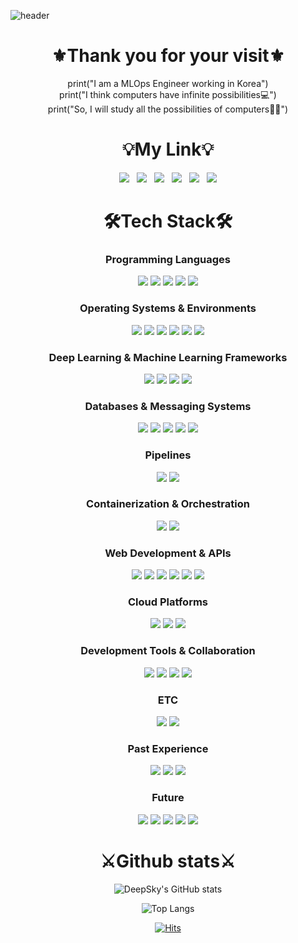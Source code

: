 ![header](https://capsule-render.vercel.app/api?type=waving&color=008080&section=header&text=Welcome%20to%20DeepSky's%20S/W%20world&animation=twinkling&fontColor=FFFAFA&height=250&desc=I%20will%20make%20everything%20of%20Computer%20Software&fontAlignY=35&descAlign=72.7&descSize=20&fontSize=50&descAlignY=50)

<div align="center">

# ⚜️Thank you for your visit⚜️
print("I am a MLOps Engineer working in Korea")  
print("I think computers have infinite possibilities💻")  
print("So, I will study all the possibilities of computers👨‍💻")

# 💡My Link💡
<a href="https://github.com/DeepSky1215" target="_blank"><img src="https://img.shields.io/badge/Github-181717?style=flat&logo=GitHub&logoColor=white"/></a>
&nbsp;
<a href="mailto:deepskyai1215@gmail.com" target="_blank"><img src="https://img.shields.io/badge/Gmail-EA4335?style=flat&logo=Gmail&logoColor=white"/></a>
&nbsp;
<a href="mailto:deepskyai1215@kakao.com" target="_blank"><img src="https://img.shields.io/badge/Kakao-FFCD00?style=flat&logo=Kakao&logoColor=black"/></a>
&nbsp;
<a href="mailto:whgksdnf12155@naver.com" target="_blank"><img src="https://img.shields.io/badge/Naver-03C75A?style=flat&logo=Naver&logoColor=white"/></a>
&nbsp;
<a href="https://www.instagram.com/from_hanul_/?next=%2F" target="_blank"><img src="https://img.shields.io/badge/Instagram-E4405F?style=flat&logo=Instagram&logoColor=white"/></a>
&nbsp;
<a href="mailto:hanul.jo@ahha.ai" target="_blank"><img src="https://img.shields.io/badge/Company%20Email-FF4500?style=flat&logoColor=white"/></a>

# 🛠️Tech Stack🛠️

<h3 dir="auto">Programming Languages</h3>  
<img src="https://img.shields.io/badge/Python-3776AB?style=flat&logo=Python&logoColor=white">
<img src="https://img.shields.io/badge/R-276DC3?style=flat&logo=R&logoColor=white">
<img src="https://img.shields.io/badge/Rust-000000?style=flat&logo=Rust&logoColor=white">
<img src="https://img.shields.io/badge/Go-00ADD8?style=flat&logo=Go&logoColor=white">
<img src="https://img.shields.io/badge/Kotlin-0095D5?style=flat&logo=Kotlin&logoColor=white">
  
  
<h3 dir="auto">Operating Systems & Environments</h3>  
<img src="https://img.shields.io/badge/Windows-0078D6?style=flat&logo=Windows&logoColor=white">
<img src="https://img.shields.io/badge/Linux-FCC624?style=flat&logo=Linux&logoColor=white">
<img src="https://img.shields.io/badge/WSL-000000?style=flat&logo=Windows%20Subsystem%20for%20Linux&logoColor=white">
<img src="https://img.shields.io/badge/macOS-000000?style=flat&logo=macOS&logoColor=white">
<img src="https://img.shields.io/badge/Ubuntu-E95420?style=flat&logo=Ubuntu&logoColor=white">
<img src="https://img.shields.io/badge/VMware-607078?style=flat&logo=VMware&logoColor=white">
  
  
<h3 dir="auto">Deep Learning & Machine Learning Frameworks</h3>  
<img src="https://img.shields.io/badge/TensorFlow-FF6F00?style=flat&logo=TensorFlow&logoColor=white">
<img src="https://img.shields.io/badge/PyTorch-EE4C2C?style=flat&logo=PyTorch&logoColor=white">
<img src="https://img.shields.io/badge/ScikitLearn-F7931E?style=flat&logo=scikit-learn&logoColor=white">
<img src="https://img.shields.io/badge/OpenCV-5C3EE8?style=flat&logo=OpenCV&logoColor=white">
  
  
<h3 dir="auto">Databases & Messaging Systems</h3>  
<img src="https://img.shields.io/badge/MySQL-4479A1?style=flat&logo=MySQL&logoColor=white">
<img src="https://img.shields.io/badge/MongoDB-47A248?style=flat&logo=MongoDB&logoColor=white">
<img src="https://img.shields.io/badge/PostgreSQL-336791?style=flat&logo=PostgreSQL&logoColor=white">
<img src="https://img.shields.io/badge/Redis-DC382D?style=flat&logo=Redis&logoColor=white">
<img src="https://img.shields.io/badge/RabbitMQ-FF6600?style=flat&logo=RabbitMQ&logoColor=white">
  
  
<h3 dir="auto">Pipelines</h3>  
<img src="https://img.shields.io/badge/Airflow-017CEE?style=flat&logo=Apache%20Airflow&logoColor=white">
<img src="https://img.shields.io/badge/Kafka-231F20?style=flat&logo=Apache%20Kafka&logoColor=white">
  
  
<h3 dir="auto">Containerization & Orchestration</h3>  
<img src="https://img.shields.io/badge/Docker-2496ED?style=flat&logo=Docker&logoColor=white">
<img src="https://img.shields.io/badge/Kubernetes-326CE5?style=flat&logo=Kubernetes&logoColor=white">
  
  
<h3 dir="auto">Web Development & APIs</h3>  
<img src="https://img.shields.io/badge/Flask-000000?style=flat&logo=Flask&logoColor=white">
<img src="https://img.shields.io/badge/FastAPI-009688?style=flat&logo=FastAPI&logoColor=white">
<img src="https://img.shields.io/badge/RESTfulAPI-000000?style=flat&logo=restfulapi&logoColor=white">
<img src="https://img.shields.io/badge/Django-092E20?style=flat&logo=Django&logoColor=white">
<img src="https://img.shields.io/badge/nginx-009639?style=flat&logo=nginx&logoColor=white">
<img src="https://img.shields.io/badge/HTML-E34F26?style=flat&logo=HTML5&logoColor=white">
  
  
<h3 dir="auto">Cloud Platforms</h3>  
<img src="https://img.shields.io/badge/AWS-232F3E?style=flat&logo=Amazon-AWS&logoColor=white">
<img src="https://img.shields.io/badge/GCP-4285F4?style=flat&logo=Google-Cloud&logoColor=white">
<img src="https://img.shields.io/badge/Azure-0089D6?style=flat&logo=Microsoft-Azure&logoColor=white">
  
  
<h3 dir="auto">Development Tools & Collaboration</h3>  
<img src="https://img.shields.io/badge/GitHub-181717?style=flat&logo=GitHub&logoColor=white">
<img src="https://img.shields.io/badge/GitLab-FCA121?style=flat&logo=GitLab&logoColor=white">
<img src="https://img.shields.io/badge/Notion-000000?style=flat&logo=Notion&logoColor=white">
<img src="https://img.shields.io/badge/Jupyter-F37626?style=flat&logo=Jupyter&logoColor=white">
  
  
<h3 dir="auto">ETC</h3>  
<img src="https://img.shields.io/badge/YAML-000000?style=flat&logo=yaml&logoColor=white">
<img src="https://img.shields.io/badge/Network%20Management-000000?style=flat&logo=data:image/png;base64,iVBORw0...&logoColor=white">
  
  
<h3 dir="auto">Past Experience</h3>  
<img src="https://img.shields.io/badge/SAS-1E90FF?style=flat&logo=SAS&logoColor=white">
<img src="https://img.shields.io/badge/Hadoop-D22128?style=flat&logo=Apache-Hadoop&logoColor=white">
<img src="https://img.shields.io/badge/PHP-777BB4?style=flat&logo=PHP&logoColor=white">
  
  
<h3 dir="auto">Future</h3>  
<img src="https://img.shields.io/badge/Apache%20Spark-E25A1C?style=flat&logo=Apache-Spark&logoColor=white">
<img src="https://img.shields.io/badge/javascript-F7DF1E?style=flat&logo=javascript&logoColor=black">
<img src="https://img.shields.io/badge/nodejs-339933?style=flat&logo=node.js&logoColor=white">
<img src="https://img.shields.io/badge/C++-00599C?style=flat&logo=c%2B%2B&logoColor=white">
<img src="https://img.shields.io/badge/java-007396?style=flat&logo=java&logoColor=white">

# ⚔️Github stats⚔️
![DeepSky's GitHub stats](https://github-readme-stats.vercel.app/api?username=DeepSky1215&theme=noctis_minimus&show_icons=true)
<br>

![Top Langs](https://github-readme-stats.vercel.app/api/top-langs/?username=DeepSky1215&layout=compact&theme=noctis_minimus)

[![Hits](https://hits.seeyoufarm.com/api/count/incr/badge.svg?url=https%3A%2F%2Fgithub.com%2FDeepSky1215&count_bg=%23CFAE40&title_bg=%23059E9E&icon=github.svg&icon_color=%23000000&title=Visit&edge_flat=false)](https://hits.seeyoufarm.com)

</div>
